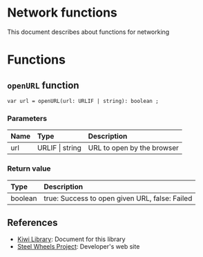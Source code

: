 

# Network functions
This document describes about functions for networking

# Functions
## `openURL` function
````
var url = openURL(url: URLIF | string): boolean ;
````
### Parameters
|Name     |Type     |Description              |
|:---     |:---     |:---                     |
|url	  |URLIF \| string   |URL to open by the browser |

### Return value
|Type     |Description              |
|:---     |:---                     |
|boolean  |true: Success to open given URL, false: Failed |

## References
* [Kiwi Library](https://github.com/steelwheels/KiwiScript/blob/master/KiwiLibrary/Document/Library.md): Document for this library
* [Steel Wheels Project](https://steelwheels.github.io): Developer's web site



